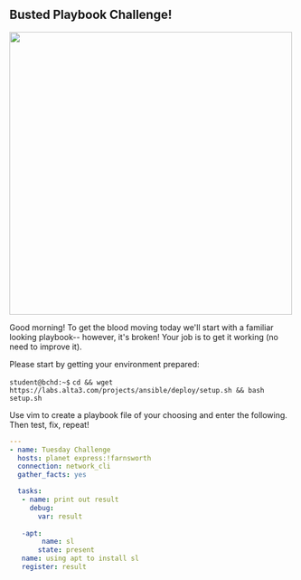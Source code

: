 ## Busted Playbook Challenge!

<img src="https://i.redd.it/i4v9op0chrc51.jpg" width="500"/>



Good morning! To get the blood moving today we'll start with a familiar looking playbook-- however, it's broken! Your job is to get it working (no need to improve it).

Please start by getting your environment prepared:

`student@bchd:~$` `cd && wget https://labs.alta3.com/projects/ansible/deploy/setup.sh && bash setup.sh`

Use vim to create a playbook file of your choosing and enter the following. Then test, fix, repeat!

```yaml
---
- name: Tuesday Challenge
  hosts: planet express:!farnsworth
  connection: network_cli
  gather_facts: yes

  tasks:
   - name: print out result
     debug:
       var: result
       
   -apt:
        name: sl
       state: present
   name: using apt to install sl
   register: result
```
